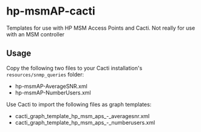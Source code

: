 # hp-msmAP-cacti
Templates for use with HP MSM Access Points and Cacti. Not really for use with an MSM controller

## Usage
Copy the following two files to your Cacti installation's `resources/snmp_queries` folder:
* hp-msmAP-AverageSNR.xml
* hp-msmAP-NumberUsers.xml

Use Cacti to import the following files as graph templates:
* cacti_graph_template_hp_msm_aps_-_averagesnr.xml
* cacti_graph_template_hp_msm_aps_-_numberusers.xml

